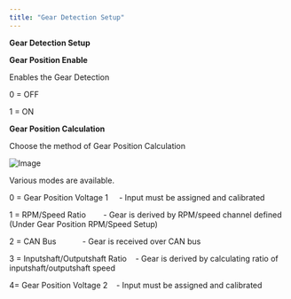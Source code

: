 ```yaml
---
title: "Gear Detection Setup"
---
```


**Gear Detection Setup**




**Gear Position Enable**

Enables the Gear Detection


&#48; = OFF

&#49; = ON


**Gear Position Calculation**

Choose the method of Gear Position Calculation&nbsp;


![Image](</lib/NewItem874.png>)

Various modes are available. &nbsp;


&#48; = Gear Position Voltage 1 &nbsp; &nbsp; - Input must be assigned and calibrated

&#49; = RPM/Speed Ratio&nbsp; &nbsp; &nbsp; &nbsp; - Gear is derived by RPM/speed channel defined (Under Gear Position RPM/Speed Setup)&nbsp;

&#50; = CAN Bus&nbsp; &nbsp; &nbsp; &nbsp; &nbsp; &nbsp; - Gear is received over CAN bus&nbsp;

&#51; = Inputshaft/Outputshaft Ratio&nbsp; &nbsp; - Gear is derived by calculating ratio of inputshaft/outputshaft speed

&#52;= Gear Position Voltage 2&nbsp; &nbsp; - Input must be assigned and calibrated&nbsp;

